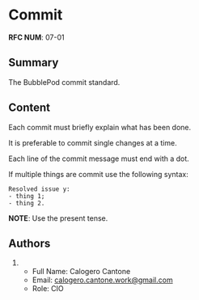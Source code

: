 # Commit

__RFC NUM__: 07-01

## Summary

The BubblePod commit standard.

## Content

Each commit must briefly explain what has been done.

It is preferable to commit single changes at a time.

Each line of the commit message must end with a dot.

If multiple things are commit use the following syntax:

```text
Resolved issue y:
- thing 1;
- thing 2.
```

__NOTE__: Use the present tense.

## Authors

1.
    - Full Name: Calogero Cantone
    - Email: calogero.cantone.work@gmail.com
    - Role: CIO
